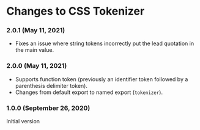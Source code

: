 # Changes to CSS Tokenizer

### 2.0.1 (May 11, 2021)

- Fixes an issue where string tokens incorrectly put the lead quotation in the main value.

### 2.0.0 (May 11, 2021)

- Supports function token (previously an identifier token followed by a parenthesis delimiter token).
- Changes from default export to named export (`tokenizer`).

### 1.0.0 (September 26, 2020)

Initial version
